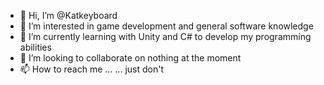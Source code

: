 - 👋 Hi, I’m @Katkeyboard
- 👀 I’m interested in game development and general software knowledge
- 🌱 I’m currently learning with Unity and C# to develop my programming abilities
- 💞️ I’m looking to collaborate on nothing at the moment
- 📫 How to reach me ... ... just don't

<!---
Katkeyboard/Katkeyboard is a ✨ special ✨ repository because its `README.md` (this file) appears on your GitHub profile.
You can click the Preview link to take a look at your changes.
--->
